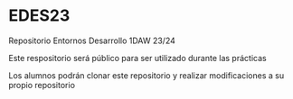# EDES23
Repositorio Entornos Desarrollo 1DAW 23/24

Este respositorio será público para ser utilizado durante las prácticas

Los alumnos podrán clonar este repositorio y realizar modificaciones a su propio repositorio
